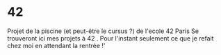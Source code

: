 # 42
Projet de la piscine (et peut-être le cursus ?) de l'ecole 42 Paris
Se trouveront ici mes projets à 42 . Pour l'instant seulement ce que je refait chez moi en attendant la rentrée !'
